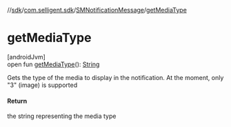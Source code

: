 //[sdk](../../../index.md)/[com.selligent.sdk](../index.md)/[SMNotificationMessage](index.md)/[getMediaType](get-media-type.md)

# getMediaType

[androidJvm]\
open fun [getMediaType](get-media-type.md)(): [String](https://developer.android.com/reference/kotlin/java/lang/String.html)

Gets the type of the media to display in the notification. At the moment, only &quot;3&quot; (image) is supported

#### Return

the string representing the media type
